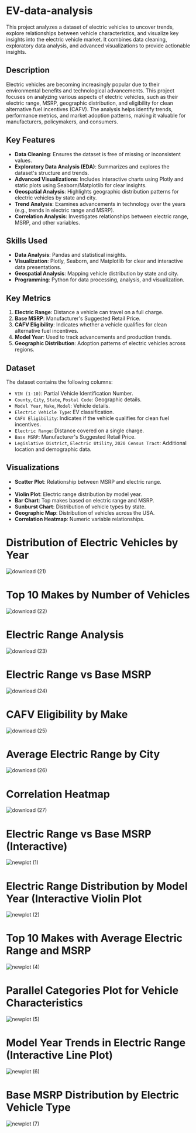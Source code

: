 # EV-data-analysis



This project analyzes a dataset of electric vehicles to uncover trends, explore relationships between vehicle characteristics, and visualize key insights into the electric vehicle market. It combines data cleaning, exploratory data analysis, and advanced visualizations to provide actionable insights.

## Description

Electric vehicles are becoming increasingly popular due to their environmental benefits and technological advancements. This project focuses on analyzing various aspects of electric vehicles, such as their electric range, MSRP, geographic distribution, and eligibility for clean alternative fuel incentives (CAFV). The analysis helps identify trends, performance metrics, and market adoption patterns, making it valuable for manufacturers, policymakers, and consumers.

## Key Features

- **Data Cleaning**: Ensures the dataset is free of missing or inconsistent values.
- **Exploratory Data Analysis (EDA)**: Summarizes and explores the dataset's structure and trends.
- **Advanced Visualizations**: Includes interactive charts using Plotly and static plots using Seaborn/Matplotlib for clear insights.
- **Geospatial Analysis**: Highlights geographic distribution patterns for electric vehicles by state and city.
- **Trend Analysis**: Examines advancements in technology over the years (e.g., trends in electric range and MSRP).
- **Correlation Analysis**: Investigates relationships between electric range, MSRP, and other variables.

## Skills Used

- **Data Analysis**: Pandas and statistical insights.
- **Visualization**: Plotly, Seaborn, and Matplotlib for clear and interactive data presentations.
- **Geospatial Analysis**: Mapping vehicle distribution by state and city.
- **Programming**: Python for data processing, analysis, and visualization.

## Key Metrics

1. **Electric Range**: Distance a vehicle can travel on a full charge.
2. **Base MSRP**: Manufacturer's Suggested Retail Price.
3. **CAFV Eligibility**: Indicates whether a vehicle qualifies for clean alternative fuel incentives.
4. **Model Year**: Used to track advancements and production trends.
5. **Geographic Distribution**: Adoption patterns of electric vehicles across regions.

## Dataset

The dataset contains the following columns:
- `VIN (1-10)`: Partial Vehicle Identification Number.
- `County`, `City`, `State`, `Postal Code`: Geographic details.
- `Model Year`, `Make`, `Model`: Vehicle details.
- `Electric Vehicle Type`: EV classification.
- `CAFV Eligibility`: Indicates if the vehicle qualifies for clean fuel incentives.
- `Electric Range`: Distance covered on a single charge.
- `Base MSRP`: Manufacturer's Suggested Retail Price.
- `Legislative District`, `Electric Utility`, `2020 Census Tract`: Additional location and demographic data.

## Visualizations

- **Scatter Plot**: Relationship between MSRP and electric range.
- 
- **Violin Plot**: Electric range distribution by model year.
- **Bar Chart**: Top makes based on electric range and MSRP.
- **Sunburst Chart**: Distribution of vehicle types by state.
- **Geographic Map**: Distribution of vehicles across the USA.
- **Correlation Heatmap**: Numeric variable relationships.



# Distribution of Electric Vehicles by Year
![download (21)](https://github.com/user-attachments/assets/49dcfcfa-de78-4d5c-847a-59a5e1cd386f)

# Top 10 Makes by Number of Vehicles
![download (22)](https://github.com/user-attachments/assets/bd77248c-9a4a-4ae8-9936-78d424d5ad50)

# Electric Range Analysis
![download (23)](https://github.com/user-attachments/assets/79ad3fef-2064-4cee-a15b-ca2593699ea8)

# Electric Range vs Base MSRP
![download (24)](https://github.com/user-attachments/assets/5c7e5c2a-6976-4e9a-9ebb-761690857367)


# CAFV Eligibility by Make
![download (25)](https://github.com/user-attachments/assets/ad18d96d-1074-4bcd-938d-a90e7c3c8477)

# Average Electric Range by City
![download (26)](https://github.com/user-attachments/assets/866d4954-2693-49ab-89c4-c377ce8374c1)

# Correlation Heatmap
![download (27)](https://github.com/user-attachments/assets/d81afdce-4a38-47ee-aedd-34fb4499b969)


#  Electric Range vs Base MSRP (Interactive)
![newplot (1)](https://github.com/user-attachments/assets/9d64757a-23f7-4db9-b0a9-8cb5080e8933)

# Electric Range Distribution by Model Year (Interactive Violin Plot
![newplot (2)](https://github.com/user-attachments/assets/df61aa9a-2588-4cf9-882d-d6913f711500)

#  Top 10 Makes with Average Electric Range and MSRP
![newplot (4)](https://github.com/user-attachments/assets/bb12fefa-ab69-4856-a16c-0d85e99c44a0)

# Parallel Categories Plot for Vehicle Characteristics
![newplot (5)](https://github.com/user-attachments/assets/2c268807-bbbe-4cf1-94e4-1300bb2f06d7)

#  Model Year Trends in Electric Range (Interactive Line Plot)
![newplot (6)](https://github.com/user-attachments/assets/6c77cbc0-8c2e-44db-924f-e2eec4212025)

# Base MSRP Distribution by Electric Vehicle Type
![newplot (7)](https://github.com/user-attachments/assets/faa9e3d6-5bcd-45f5-b971-8ca39cb045db)






